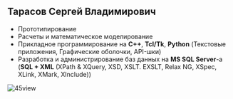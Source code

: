 Тарасов Сергей Владимирович
----------------------------

 - Прототипирование
 - Расчеты и математическое моделирование
 - Прикладное программирование на **C++**, **Tcl/Tk**, **Python** (Текстовые приложения, Графические оболочки, API-шки)
 - Разработка и администрирование баз данных на **MS SQL Server**-а (**SQL + XML** (XPath & XQuery, XSD, XSLT. EXSLT, Relax NG, XSpec, XLink, XMark, XInclude))

![45view](https://user-images.githubusercontent.com/104857185/200120158-a84d53ff-1eff-4e71-82c5-4f59bbc7f09a.jpg)
